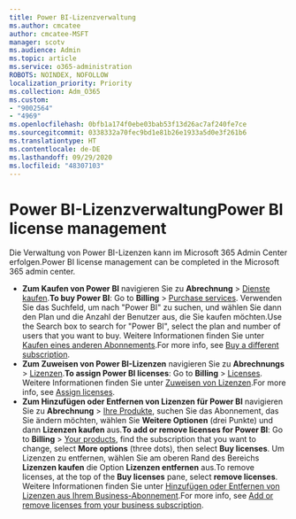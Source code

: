 ```yaml
---
title: Power BI-Lizenzverwaltung
ms.author: cmcatee
author: cmcatee-MSFT
manager: scotv
ms.audience: Admin
ms.topic: article
ms.service: o365-administration
ROBOTS: NOINDEX, NOFOLLOW
localization_priority: Priority
ms.collection: Adm_O365
ms.custom:
- "9002564"
- "4969"
ms.openlocfilehash: 0bfb1a174f0ebe03bab53f13d26ac7af240fe7ce
ms.sourcegitcommit: 0338332a70fec9bd1e81b26e1933a5d0e3f261b6
ms.translationtype: HT
ms.contentlocale: de-DE
ms.lasthandoff: 09/29/2020
ms.locfileid: "48307103"
---
```

# <a name="power-bi-license-management"></a><span data-ttu-id="01db0-102">Power BI-Lizenzverwaltung</span><span class="sxs-lookup"><span data-stu-id="01db0-102">Power BI license management</span></span>

<span data-ttu-id="01db0-103">Die Verwaltung von Power BI-Lizenzen kann im Microsoft 365 Admin Center erfolgen.</span><span class="sxs-lookup"><span data-stu-id="01db0-103">Power BI license management can be completed in the Microsoft 365 admin center.</span></span>

- <span data-ttu-id="01db0-104">**Zum Kaufen von Power BI** navigieren Sie zu **Abrechnung** \> [Dienste kaufen](https://go.microsoft.com/fwlink/p/?linkid=868433).</span><span class="sxs-lookup"><span data-stu-id="01db0-104">**To buy Power BI**: Go to **Billing** \> [Purchase services](https://go.microsoft.com/fwlink/p/?linkid=868433).</span></span> <span data-ttu-id="01db0-105">Verwenden Sie das Suchfeld, um nach "Power BI" zu suchen, und wählen Sie dann den Plan und die Anzahl der Benutzer aus, die Sie kaufen möchten.</span><span class="sxs-lookup"><span data-stu-id="01db0-105">Use the Search box to search for "Power BI", select the plan and number of users that you want to buy.</span></span> <span data-ttu-id="01db0-106">Weitere Informationen finden Sie unter [Kaufen eines anderen Abonnements](https://docs.microsoft.com/microsoft-365/commerce/try-or-buy-microsoft-365\#buy-a-different-subscription).</span><span class="sxs-lookup"><span data-stu-id="01db0-106">For more info, see [Buy a different subscription](https://docs.microsoft.com/microsoft-365/commerce/try-or-buy-microsoft-365\#buy-a-different-subscription).</span></span>
- <span data-ttu-id="01db0-107">**Zum Zuweisen von Power BI-Lizenzen** navigieren Sie zu **Abrechnungs** > [Lizenzen](https://go.microsoft.com/fwlink/p/?linkid=842264).</span><span class="sxs-lookup"><span data-stu-id="01db0-107">**To assign Power BI licenses**: Go to **Billing** > [Licenses](https://go.microsoft.com/fwlink/p/?linkid=842264).</span></span> <span data-ttu-id="01db0-108">Weitere Informationen finden Sie unter [Zuweisen von Lizenzen](https://docs.microsoft.com/microsoft-365/admin/manage/assign-licenses-to-users).</span><span class="sxs-lookup"><span data-stu-id="01db0-108">For more info, see [Assign licenses](https://docs.microsoft.com/microsoft-365/admin/manage/assign-licenses-to-users).</span></span>
- <span data-ttu-id="01db0-109">**Zum Hinzufügen oder Entfernen von Lizenzen für Power BI** navigieren Sie zu **Abrechnung** > [Ihre Produkte](https://go.microsoft.com/fwlink/p/?linkid=842054), suchen Sie das Abonnement, das Sie ändern möchten, wählen Sie **Weitere Optionen** (drei Punkte) und dann **Lizenzen kaufen** aus.</span><span class="sxs-lookup"><span data-stu-id="01db0-109">**To add or remove licenses for Power BI**: Go to **Billing** > [Your products](https://go.microsoft.com/fwlink/p/?linkid=842054), find the subscription that you want to change, select **More options** (three dots), then select **Buy licenses**.</span></span> <span data-ttu-id="01db0-110">Um Lizenzen zu entfernen, wählen Sie am oberen Rand des Bereichs **Lizenzen kaufen** die Option **Lizenzen entfernen** aus.</span><span class="sxs-lookup"><span data-stu-id="01db0-110">To remove licenses, at the top of the **Buy licenses** pane, select **remove licenses**.</span></span> <span data-ttu-id="01db0-111">Weitere Informationen finden Sie unter [Hinzufügen oder Entfernen von Lizenzen aus Ihrem Business-Abonnement](https://docs.microsoft.com/microsoft-365/commerce/licenses/buy-licenses#add-or-remove-licenses-for-your-business-subscription).</span><span class="sxs-lookup"><span data-stu-id="01db0-111">For more info, see [Add or remove licenses from your business subscription](https://docs.microsoft.com/microsoft-365/commerce/licenses/buy-licenses#add-or-remove-licenses-for-your-business-subscription).</span></span>
